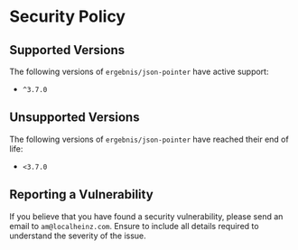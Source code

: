# Security Policy

## Supported Versions

The following versions of `ergebnis/json-pointer` have active support:

- `^3.7.0`

## Unsupported Versions

The following versions of `ergebnis/json-pointer` have reached their end of life:

- `<3.7.0`

## Reporting a Vulnerability

If you believe that you have found a security vulnerability, please send an email to `am@localheinz.com`. Ensure to include all details required to understand the severity of the issue.
